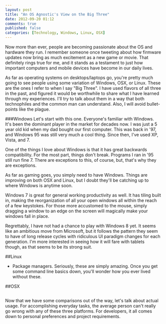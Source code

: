 ```yaml
---
layout: post
title: "An OS Agnostic's View on the Big Three"
date: 2012-09-20 01:12
comments: true
published: false
categories: [Technology, Windows, Linux, OSX]
---
```


Now more than ever, people are becoming passionate about the OS and hardware
they run. I remember someone once tweeting about how firmware updates now
bring as much excitement as a new game or movie. That definitely rings true
for me, and it stands as a testament to just how important computers and mobile
devices have become in our daily lives.

As far as operating systems on desktops/laptops go, you're pretty much going to
see people using some variation of Windows, OSX, or Linux. These are the ones I
refer to when I say "Big Three". I have used flavors of all three in the past,
and figured it would be worthwhile to share what I have learned through my
experiences. I'll try to talk about them in a way that both technophiles and
the common man can understand. Also, I will avoid bullet-points like the plague.


###Windows
Let's start with this one. Everyone's familiar with Windows. It's been the
dominant player in the market for decades now. I was just a 5 year old kid
when my dad bought our first computer. This was back in '97, and Windows 95
was still very much a cool thing. Since then, I've used XP, Vista, and 7. 

One of the things I love about Windows is that it has great backwards 
compatibility. For the most part, things don't break. Programs I ran in '95 
still run fine 7. There are exceptions to this, of course, but, that's why 
they are exceptions.

As far as gaming goes, you simply need to have Windows. Things are improving on 
both OSX and Linux, but I doubt they'll be catching up to where Windows is 
anytime soon. 

Windows 7 is great for general working productivity as well. It has tiling built
in, making the reorganization of all your open windows all within the reach of a
few keystokes. For those more accustomed to the mouse, simply dragging a window 
to an edge on the screen will magically make your windows fall in place.

Regrettably, I have not had a chance to play with Windows 8 yet. It seems like
an ambitious move from Microsoft, but it follows the pattern they seem to have 
of long release cycles with ridiculous UI paradigm changes for each generation.
I'm more interested in seeing how it will fare with tablets though, as that 
seems to be its strong suit.


##Linux
* Package managers. Seriously, these are simply amazing. Once you get some
  command line basics down, you'll wonder how you ever lived without these.

##OSX
##

Now that we have some comparisons out of the way, let's talk about actual usage.
For accomplishing everyday tasks, the average person can't really go wrong with
any of these three platforms. For developers, it all comes down to personal
preferences and project requirements.
